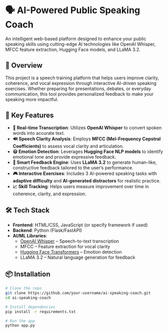 # 🗣️ AI-Powered Public Speaking Coach

An intelligent web-based platform designed to enhance your public speaking skills using cutting-edge AI technologies like OpenAI Whisper, MFCC feature extraction, Hugging Face models, and LLaMA 3.2.

## 🚀 Overview

This project is a speech training platform that helps users improve clarity, coherence, and vocal expression through interactive AI-driven speaking exercises. Whether preparing for presentations, debates, or everyday communication, this tool provides personalized feedback to make your speaking more impactful.

## 🎯 Key Features

- **🎤 Real-time Transcription**: Utilizes **OpenAI Whisper** to convert spoken words into accurate text.
- **🔊 Speech Clarity Analysis**: Employs **MFCC (Mel-Frequency Cepstral Coefficients)** to assess vocal clarity and articulation.
- **😃 Emotion Detection**: Leverages **Hugging Face NLP models** to identify emotional tone and provide expressive feedback.
- **🧠 Smart Feedback Engine**: Uses **LLaMA 3.2** to generate human-like, constructive feedback tailored to the user’s performance.
- **🎮 Interactive Exercises**: Includes 3 AI-powered speaking tasks with **adaptive difficulty** and **AI-generated distractors** for realistic practice.
- **📈 Skill Tracking**: Helps users measure improvement over time in coherence, clarity, and expression.

## 🛠️ Tech Stack

- **Frontend**: HTML/CSS, JavaScript (or specify framework if used)
- **Backend**: Python (Flask/FastAPI)
- **AI/ML Libraries**:
  - [OpenAI Whisper](https://github.com/openai/whisper) – Speech-to-text transcription
  - MFCC – Feature extraction for vocal clarity
  - [Hugging Face Transformers](https://huggingface.co/models) – Emotion detection
  - LLaMA 3.2 – Natural language generation for feedback

## 📦 Installation

```bash
# Clone the repo
git clone https://github.com/your-username/ai-speaking-coach.git
cd ai-speaking-coach

# Install dependencies
pip install -r requirements.txt

# Run the app
python app.py

